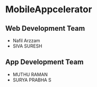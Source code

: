 # MobileAppcelerator

## Web Development Team
* Nafil Arzzam
* SIVA SURESH


## App Development Team
* MUTHU RAMAN
* SURYA PRABHA S

